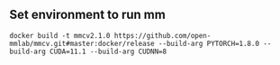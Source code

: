 ## Set environment to run mm

```
docker build -t mmcv2.1.0 https://github.com/open-mmlab/mmcv.git#master:docker/release --build-arg PYTORCH=1.8.0 --build-arg CUDA=11.1 --build-arg CUDNN=8
```